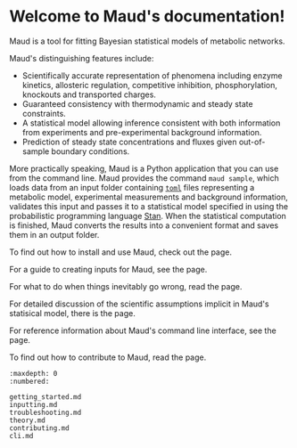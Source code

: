 Welcome to Maud's documentation!
================================

Maud is a tool for fitting Bayesian statistical models of metabolic networks.

Maud's distinguishing features include:

* Scientifically accurate representation of phenomena including enzyme kinetics,
  allosteric regulation, competitive inhibition, phosphorylation, knockouts and
  transported charges.
* Guaranteed consistency with thermodynamic and steady state constraints.
* A statistical model allowing inference consistent with both information from
  experiments and pre-experimental background information.
* Prediction of steady state concentrations and fluxes given out-of-sample
  boundary conditions.

More practically speaking, Maud is a Python application that you can use from
the command line. Maud provides the command `maud sample`, which loads data
from an input folder containing [`toml`](https://toml.io/en/) files
representing a metabolic model, experimental measurements and background
information, validates this input and passes it to a statistical model
specified in using the probabilistic programming language [Stan](
https://mc-stan.org/). When the statistical computation is finished, Maud
converts the results into a convenient format and saves them in an output
folder.

To find out how to install and use Maud, check out the
[](#getting_started) page.

For a guide to creating inputs for Maud, see the [](#inputting) page.

For what to do when things inevitably go wrong, read the
[](#troubleshooting) page.

For detailed discussion of the scientific assumptions implicit in Maud's
statisical model, there is the [](#theory) page.

For reference information about Maud's command line interface, see the
[](#cli) page.

To find out how to contribute to Maud, read the [](#contributing)
page.

```{toctree}
:maxdepth: 0
:numbered:

getting_started.md
inputting.md
troubleshooting.md
theory.md
contributing.md
cli.md
```
